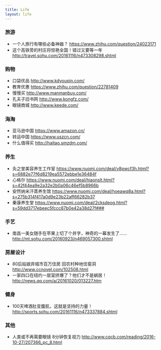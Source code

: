 ```yaml
---
title: Life
layout: life
---
```

### 旅游
* 一个人旅行有哪些必备神器？
https://www.zhihu.com/question/24023171
* 这个高铁旁的村庄将惊艳全国！错过又要等一年
http://travel.sohu.com/20161116/n473308298.shtml

### 购物
* 口袋优品
http://www.kdyoupin.com/
* 教育优惠
https://www.zhihu.com/question/22781409
* 慢慢买 
http://www.manmanbuy.com/
* 孔夫子旧书网
http://www.kongfz.com/
* 眼镜商城
http://www.keede.com/

### 海淘
* 亚马逊中国
https://www.amazon.cn/
* 转运中国
https://www.uszcn.com/
* 什么值得买
http://haitao.smzdm.com/


### 养生
* 灸之堂美容养生工作室
https://www.nuomi.com/deal/v8pwcf3h.html?s=6882e77f6d8219ea5572ebbe1e36484f
* 心格尔
https://www.nuomi.com/deal/hiaonslt.html?s=42f44ea9e2a32e2b0a06c46ef5b8966b
* 安然纳米汗蒸养生馆
https://www.nuomi.com/deal/hoeawq8a.html?s=275b314f417a0d9e23b22aff66282b37
* 秦康养生堂
https://www.nuomi.com/deal/2cksdeog.html?s=59dd3717ebeec5fccc87b0e42a38d27f###

### 手艺
* 南昌一美女随手在苹果上切了个井字，神奇的一幕发生了......
http://mt.sohu.com/20160923/n469057300.shtml

### 房屋设计
* 80后姑娘弃城市百万住房 回农村种地住窑洞
http://www.ccnovel.com/102508.html
* 一家四口在纽约一居室挤爆了？他们才不是蜗居！
http://news.qq.com/a/20161020/013227.htm

### 健身
* 100天啤酒肚变腹肌，这就是坚持的力量！
http://sports.sohu.com/20161116/n473337884.shtml

### 其他
* 人类或不再需要眼镜 8分钟恢复视力
http://www.cqcb.com/reading/2016-10-27/207366_pc_8.html